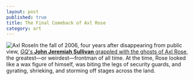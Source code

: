 ```yaml
---
layout: post
published: true
title: The Final Comeback of Axl Rose
category: art
---
```


![Axl Rose](http://sethmnookin.com/wp-content/uploads/2013/08/Screen-Shot-2013-08-16-at-3.29.06-PM.png)In the fall of 2006, four years after disappearing from public view, [_GQ_'s **John Jeremiah Sullivan** grappled with the ghosts of Axl Rose](http://www.gq.com/entertainment/celebrities/200609/final-comeback-axl-rose?printable=true), the greatest—or weirdest—frontman of all time. At the time, Rose looked like a wax figure of himself, was biting the legs of security guards, and gyrating, shrieking, and storming off stages across the land.